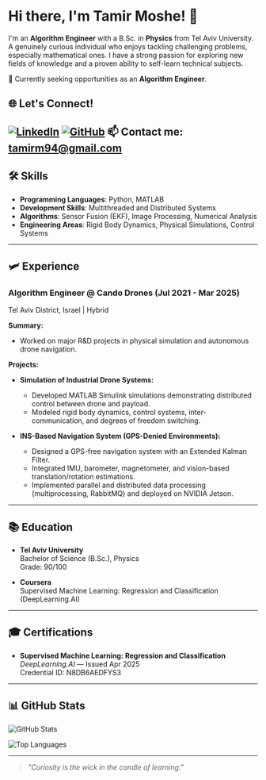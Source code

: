 # Hi there, I'm Tamir Moshe! 👋

I'm an **Algorithm Engineer** with a B.Sc. in **Physics** from Tel Aviv University. A genuinely curious individual who enjoys tackling challenging problems, especially mathematical ones. I have a strong passion for exploring new fields of knowledge and a proven ability to self-learn technical subjects.

🔎 Currently seeking opportunities as an **Algorithm Engineer**.


## 🌐 Let's Connect!

[![LinkedIn](https://img.shields.io/badge/LinkedIn-Connect-blue?logo=linkedin)](https://www.linkedin.com/in/tamir-moshe-48082b218/)
[![GitHub](https://img.shields.io/badge/GitHub-Follow-black?logo=github)](https://github.com/TamirMosheIL)
📫 **Contact me**: [tamirm94@gmail.com](mailto:tamirm94@gmail.com)
---

## 🛠️ Skills

- **Programming Languages**: Python, MATLAB
- **Development Skills**: Multithreaded and Distributed Systems
- **Algorithms**: Sensor Fusion (EKF), Image Processing, Numerical Analysis
- **Engineering Areas**: Rigid Body Dynamics, Physical Simulations, Control Systems

---

## 🛩️ Experience

### Algorithm Engineer @ Cando Drones (Jul 2021 - Mar 2025)
Tel Aviv District, Israel | Hybrid

**Summary:**
- Worked on major R&D projects in physical simulation and autonomous drone navigation.

**Projects:**
- **Simulation of Industrial Drone Systems:**
  - Developed MATLAB Simulink simulations demonstrating distributed control between drone and payload.
  - Modeled rigid body dynamics, control systems, inter-communication, and degrees of freedom switching.

- **INS-Based Navigation System (GPS-Denied Environments):**
  - Designed a GPS-free navigation system with an Extended Kalman Filter.
  - Integrated IMU, barometer, magnetometer, and vision-based translation/rotation estimations.
  - Implemented parallel and distributed data processing (multiprocessing, RabbitMQ) and deployed on NVIDIA Jetson.

---

## 📚 Education

- **Tel Aviv University**  
  Bachelor of Science (B.Sc.), Physics  
  Grade: 90/100

- **Coursera**  
  Supervised Machine Learning: Regression and Classification (DeepLearning.AI)

---

## 🎓 Certifications

- **Supervised Machine Learning: Regression and Classification**  
  *DeepLearning.AI* — Issued Apr 2025  
  Credential ID: N8DB6AEDFYS3

---

## 📊 GitHub Stats

![GitHub Stats](https://github-readme-stats.vercel.app/api?username=TamirMosheIL&show_icons=true&theme=default)

![Top Languages](https://github-readme-stats.vercel.app/api/top-langs/?username=TamirMosheIL&layout=compact&theme=default)

---


> *"Curiosity is the wick in the candle of learning."*


